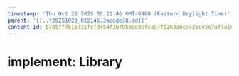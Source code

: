 ```yaml
---
timestamp: 'Thu Oct 23 2025 02:21:46 GMT-0400 (Eastern Daylight Time)'
parent: '[[..\20251023_022146.3aedde38.md]]'
content_id: b705ff7615731fcfd454f3b70b9ad3bfca57f5268a6cd42ace5e7af7a187fc94
---
```


# implement: Library
